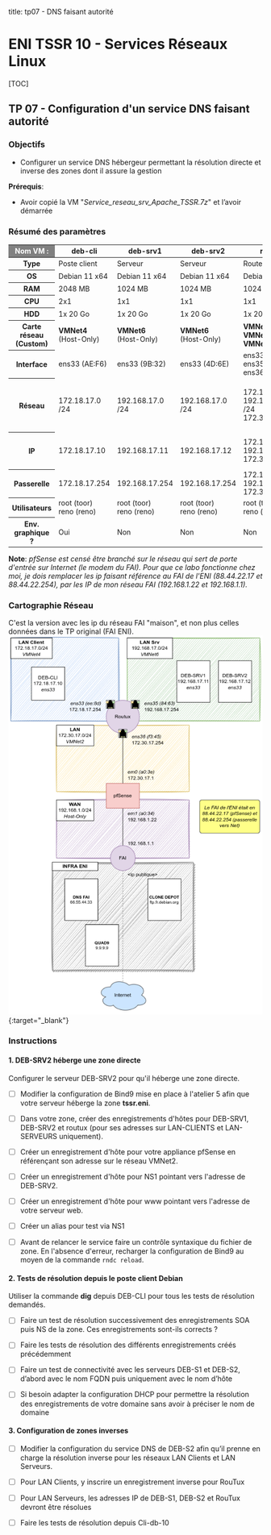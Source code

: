 title: tp07 - DNS faisant autorité

# ENI TSSR 10 - Services Réseaux Linux

[TOC]

## TP 07 - Configuration d'un service DNS faisant autorité
### Objectifs

- Configurer un service DNS hébergeur permettant la résolution directe et inverse des zones dont il assure la gestion

**Prérequis**:

- Avoir copié la VM "*Service_reseau_srv_Apache_TSSR.7z*" et l’avoir démarrée

### Résumé des paramètres

<table>
    <thead>
    <tr>
        <th style="background-color:grey;color:white;font-weight: bold">Nom VM :</th>
        <th>deb-cli</th>
        <th>deb-srv1</th>
        <th>deb-srv2</th>
        <th>routux</th>
        <th>pfSense</th>
    </tr>
    </thead>
    <tbody>
    <tr>
        <th>Type</th>
        <td>Poste client</td>
        <td>Serveur</td>
        <td>Serveur</td>
        <td>Routeur</td>
        <td>pfSense</td>
    </tr>
    <tr>
        <th>OS</th>
        <td>Debian 11 x64</td>
        <td>Debian 11 x64</td>
        <td>Debian 11 x64</td>
        <td>Debian 11 x64</td>
        <td>pfSense</td>
    </tr>
    <tr>
        <th>RAM</th>
        <td>2048 MB</td>
        <td>1024 MB</td>
        <td>1024 MB</td>
        <td>1024 MB</td>
        <td>1024 MB</td>
    </tr>
    <tr>
        <th>CPU</th>
        <td> 2x1</td>
        <td> 1x1</td>
        <td> 1x1</td>
        <td> 1x1</td>
        <td> 1x1</td>
    </tr>
    <tr>
        <th>HDD</th>
        <td> 1x 20 Go</td>
        <td> 1x 20 Go</td>
        <td> 1x 20 Go</td>
        <td> 1x 20 Go</td>
        <td> 1x 20 Go</td>
    </tr>
    <tr>
        <th>Carte réseau<br>(Custom)</th>
        <td><b>VMNet4</b><br>(Host-Only)</td>
        <td><b>VMNet6</b><br>(Host-Only)</td>
        <td><b>VMNet6</b><br>(Host-Only)</td>
        <td><b>VMNet4</b> (HO)<br><b>VMNet6</b> (HO)<br><b>VMNet2</b> (HO)</td>
        <td><b>Bridged</b><br><b>VMNet2</b></td>
    </tr>
    <tr>
        <th>Interface</th>
        <td>ens33 (AE:F6)</td>
        <td>ens33 (9B:32)</td>
        <td>ens33 (4D:6E)</td>
        <td>ens33 (EE:8D)<br>ens35 (84:63)<br>ens36 (F3:45)</td>
        <td>ens33 (A0:34)<br>ens35 (A0:3E)</td>
    </tr>
    <tr>
        <th>Réseau</th>
        <td>172.18.17.0 /24</td>
        <td>192.168.17.0 /24</td>
        <td>192.168.17.0 /24</td>
        <td>172.18.17.0 /24<br>192.168.17.0 /24<br>172.30.17.0 /24</td>
        <td>192.168.1.0 /24<br>(au lieu de 88.44.22.0)<br>172.30.17.0 /24</td>
    </tr>
    <tr>
        <th>IP</th>
        <td>172.18.17.10</td>
        <td>192.168.17.11</td>
        <td>192.168.17.12</td>
        <td>172.18.17.254<br>192.168.17.254<br>172.30.17.254</td>
        <td>192.168.1.22<br>(au lieu de 88.44.22.17)<br>172.30.17.1</td>
    </tr>
    <tr>
        <th>Passerelle</th>
        <td>172.18.17.254</td>
        <td>192.168.17.254</td>
        <td>192.168.17.254</td>
        <td>172.18.17.254<br>192.168.17.254<br>172.30.17.254</td>
        <td>192.168.1.1<br>(au lieu de 88.44.22.254)</td>
    </tr>
    <tr>
        <th>Utilisateurs</th>
        <td> root (toor)<br>reno (reno)</td>
        <td> root (toor)<br>reno (reno)</td>
        <td> root (toor)<br>reno (reno)</td>
        <td> root (toor)<br>reno (reno)</td>
        <td> root (toor)</td>
    </tr>
    <tr>
        <th>Env. graphique ?</th>
        <td>Oui</td>
        <td>Non</td>
        <td>Non</td>
        <td>Non</td>
        <td>Non</td>
    </tr>
    </tbody>
</table>

**Note**: _pfSense est censé être branché sur le réseau qui sert de porte d'entrée sur Internet (le modem du FAI). Pour que ce labo fonctionne chez moi, je dois remplacer les ip faisant référence au FAI de l'ENI (*88.44.22.17* et *88.44.22.254*), par les IP de mon réseau FAI (*192.168.1.22* et *192.168.1.1*)._

### Cartographie Réseau
C'est la version avec les ip du réseau FAI "maison", et non plus celles données dans le TP original (FAI ENI). 
[![Cartographie](.ressources/img/tp06-carto.png)](.ressources/img/tp06-carto.png){:target="_blank"} 


### Instructions
#### 1. DEB-SRV2 héberge une zone directe
Configurer le serveur DEB-SRV2 pour qu'il héberge une zone directe.

- [ ] Modifier la configuration de Bind9 mise en place à l'atelier 5 afin que votre serveur héberge la zone **tssr.eni**. 

- [ ] Dans votre zone, créer des enregistrements d'hôtes pour DEB-SRV1, DEB-SRV2 et routux (pour ses adresses sur LAN-CLIENTS et LAN-SERVEURS uniquement).

- [ ] Créer un enregistrement d'hôte pour votre appliance pfSense en référençant son adresse sur le réseau VMNet2.  

- [ ] Créer un enregistrement d'hôte pour NS1 pointant vers l'adresse de DEB-SRV2.

- [ ] Créer un enregistrement d'hôte pour www pointant vers l'adresse de votre serveur web. 

- [ ] Créer un alias pour test via NS1 

- [ ] Avant de relancer le service faire un contrôle syntaxique du fichier de zone. En l'absence d'erreur, recharger la configuration de Bind9 au moyen de la commande `rndc reload`.


#### 2. Tests de résolution depuis le poste client Debian
Utiliser la commande **dig** depuis DEB-CLI pour tous les tests de résolution demandés.

- [ ] Faire un test de résolution successivement des enregistrements SOA puis NS de la zone. Ces enregistrements sont-ils corrects ?

- [ ] Faire les tests de résolution des différents enregistrements créés précédemment 

- [ ] Faire un test de connectivité avec les serveurs DEB-S1 et DEB-S2, d’abord avec le nom FQDN puis uniquement avec le nom d’hôte 

- [ ] Si besoin adapter la configuration DHCP pour permettre la résolution des enregistrements de votre domaine sans avoir à préciser le nom de domaine

#### 3. Configuration de zones inverses

- [ ] Modifier la configuration du service DNS de DEB-S2 afin qu’il prenne en charge la résolution inverse pour les réseaux LAN Clients et LAN Serveurs.

- [ ] Pour LAN Clients, y inscrire un enregistrement inverse pour RouTux

- [ ] Pour LAN Serveurs, les adresses IP de DEB-S1, DEB-S2 et RouTux devront être résolues

- [ ] Faire les tests de résolution depuis Cli-db-10

<link rel="stylesheet" type="text/css" href=".ressources/css/bootstrap.min.css">
<link rel="stylesheet" type="text/css" href=".ressources/css/style.css">
